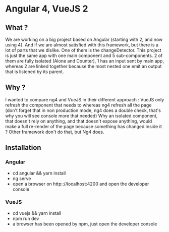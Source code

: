 # Angular 4, VueJS 2
## What ?

We are working on a big project based on Angular (starting with 2, and now using 4). And if we are almost satisfied with
this framework, but there is a lot of parts that we dislike. One of them is the changeDetector.
This project is just the same app with one main component and 5 sub-components. 2 of them are fully isolated (Alone and
Counter), 1 has an input sent by main app, whereas 2 are linked together because the most nested one emit an output that
is listened by its parent.
 
## Why ?

I wanted to compare ng4 and VueJS in their different approach : VueJS only refresh the component that needs to whereas
ng4 refresh all the page (don't forget that in non production mode, ng4 does a double check, that's why you will see 
console more that needed) 
Why an isolated component, that doesn't rely on anything, and that doesn't expose 
anything, would make a full re-render of the page because something has changed inside it ? Other framework don't do 
that, but Ng4 does.

## Installation
### Angular

 * cd angular && yarn install
 * ng serve
 * open a browser on http:://localhost:4200 and open the developer console
 
### VueJS

 * cd vuejs && yarn install
 * npm run dev
 * a browser has been opened by npm, just open the developer console
